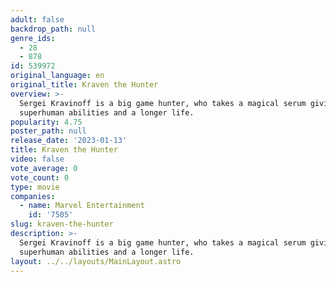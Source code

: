 ```yaml
---
adult: false
backdrop_path: null
genre_ids:
  - 28
  - 878
id: 539972
original_language: en
original_title: Kraven the Hunter
overview: >-
  Sergei Kravinoff is a big game hunter, who takes a magical serum giving him
  superhuman abilities and a longer life.
popularity: 4.75
poster_path: null
release_date: '2023-01-13'
title: Kraven the Hunter
video: false
vote_average: 0
vote_count: 0
type: movie
companies:
  - name: Marvel Entertainment
    id: '7505'
slug: kraven-the-hunter
description: >-
  Sergei Kravinoff is a big game hunter, who takes a magical serum giving him
  superhuman abilities and a longer life.
layout: ../../layouts/MainLayout.astro
---
```


